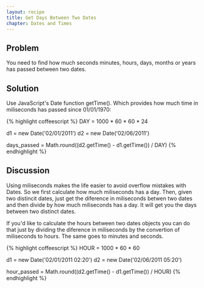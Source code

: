```yaml
---
layout: recipe
title: Get Days Between Two Dates
chapter: Dates and Times
---
```

## Problem

You need to find how much seconds minutes, hours, days, months or years has passed between two dates.

## Solution

Use JavaScript's Date function  getTime(). Which provides how much time in miliseconds has passed since 01/01/1970:

{% highlight coffeescript %}
DAY = 1000 * 60 * 60  * 24

d1 = new Date('02/01/2011')
d2 = new Date('02/06/2011')

days_passed = Math.round((d2.getTime() - d1.getTime()) / DAY)
{% endhighlight %}

## Discussion

Using miliseconds makes the life easier to avoid overflow mistakes with Dates. So we first calculate how much miliseconds has a day.
Then, given two distincit dates, just get the diference in miliseconds betwen two dates and then divide by how much miliseconds has a
day. It will get you the days between two distinct dates.

If you'd like to calculate the hours between two dates objects you can do that just by dividing the diference in miliseconds by the
convertion of miliseconds to hours. The same goes to minutes and seconds.

{% highlight coffeescript %}
HOUR = 1000 * 60 * 60

d1 = new Date('02/01/2011 02:20')
d2 = new Date('02/06/2011 05:20')

hour_passed = Math.round((d2.getTime() - d1.getTime()) / HOUR)
{% endhighlight %}
